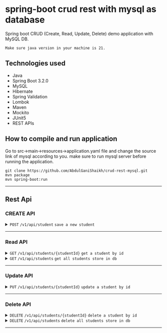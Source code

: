 # spring-boot crud rest with mysql as database
Spring boot CRUD (Create, Read, Update, Delete) demo application 
with MySQL DB.

`Make sure java version in your machine is 21.`

## Technologies used
* Java
* Spring Boot 3.2.0
* MySQL
* Hibernate
* Spring Validation
* Lombok
* Maven
* Mockito
* JUnit5
* REST APIs

## How to compile and run application
Go to src->main->resources->application.yaml file and change the source link of mysql according to you.
make sure to run mysql server before running the application.

    git clone https://github.com/AbdulGaniShaikh/crud-rest-mysql.git
    mvn package
    mvn spring-boot:run

-------------------
## Rest Api

### CREATE API
<details>
<summary>
<code>POST</code>
<code>/v1/api/student</code>
<code>save a new student</code>
</summary>


##### Parameters

| name         | value            | in     |
|--------------|------------------|--------|
| Content-Type | application/json | header |


##### Request Body

    {
       "name":"abdul gani",
       "year":"FE",
       "email":"shkhabdulganu@gmail.com",
       "age":19
    }

##### Responses

>    <details>
>    <summary>
>    <code>201 CREATED</code>
>    <code>application/json</code>
>    </summary>
>    
>     {
>        "name":"abdul gani",
>        "year":"FE",
>        "email":"shkhabdulganu@gmail.com",
>        "age":19
>     }
>    </details>
>    <details>
>    <summary>
>    <code>400 BAD REQUEST</code>
>    <code>application/json</code>
>    </summary>
>    
>     {
>         "year": "year cannot be null",
>         "name": "name cannot be empty",
>         "age": "age cannot be less than 10",
>         "email": "email cannot be empty"
>     }
>    </details>
</details>

---


### Read API
<details>
<summary>
<code>GET</code>
<code>/v1/api/students/{studentId}</code>
<code>get a student by id</code>
</summary>

#### Responses

>    <details>
>    <summary>
>    <code>200 OK</code>
>    <code>application/json</code>
>    </summary>
>    
>           {
>                "studentId":"1",
>                "name":"abdul gani",
>                "year":"FE",
>                "email":"shkhabdulganu@gmail.com",
>                "age":19
>           }
>    </details>
>    <details>
>    <summary>
>    <code>404 NOT FOUND</code>
>    <code>application/json</code>
>    </summary>
>    
>        {
>            "statusCode": 404,
>            "type": "404 NOT_FOUND",
>            "date": "2023-12-15T19:18:24.224+00:00",
>            "message": "student not found by id 1"
>        }
>    </details>
</details>

<details>
<summary>
<code>GET</code>
<code>/v1/api/students</code>
<code>get all students store in db</code>
</summary>


##### Parameters

| name       | default-value | in    |
|------------|---------------|-------|
| pageSize   | 10            | query |
| pageNumber | 0             | query |
| sortBy     | NONE          | query |
| dir        | ASC           | query |

#### Responses

>    <details>
>    <summary>
>    <code>200 OK</code>
>    <code>application/json</code>
>    </summary>
>    
>     [
>         {
>             "studentId": "63b99e44-20f7-4230-bef3-2958794c066f",
>             "name": "abdul gani",
>             "year": "FE",
>             "email": "abdulgani@gmail.com",
>             "age": 19
>         },
>         {
>             "studentId": "6754fd0c-aff1-4254-b02c-c9beda16dfe2",
>             "name": "abdul",
>             "year": "FE",
>             "email": "adasd@gmail.com",
>             "age": 19
>         }
>     ]
>    </details>
</details>

---


### Update API
<details>
<summary>
<code>PUT</code>
<code>/v1/api/students/{studentId}</code>
<code>update a student by id</code>
</summary>

##### Parameters

| name         | value            | in     |
|--------------|------------------|--------|
| Content-Type | application/json | header |


##### Request Body

    {
        "name":"abdul gani",
        "year":"FE",
        "email":"shkhabdulganu@gmail.com",
        "age":19
    }

#### Responses

>    <details>
>    <summary>
>    <code>200 OK</code>
>    <code>application/json</code>
>   </summary>
>
>     {
>          "studentId":"1",
>          "name":"abdul gani",
>          "year":"FE",
>          "email":"shkhabdulganu@gmail.com",
>          "age":19
>     }
>    </details>
>    <details>
>    <summary>
>    <code>404 NOT FOUND</code>
>    <code>application/json</code>
>    </summary>
>
>     {
>         "statusCode": 404,
>         "type": "404 NOT_FOUND",
>         "date": "2023-12-15T19:18:24.224+00:00",
>         "message": "student not found by id 1"
>     }
>    </details>
>    <details>
>    <summary>
>    <code>400 BAD REQUEST</code>
>    <code>application/json</code>
>    </summary>
>
>     {
>         "year": "year cannot be null",
>         "name": "name cannot be empty",
>         "age": "age cannot be less than 10",
>         "email": "email cannot be empty"
>     }
>    </details>
>    </details>

---

### Delete API
<details>
<summary>
<code>DELETE</code>
<code>/v1/api/students/{studentId}</code>
<code>delete a student by id</code>
</summary>

#### Responses

>    <details>
>    <summary>
>    <code>200 OK</code>
>    <code>text/plain;charset=UTF-8</code>
>    </summary>
>
>     deleted student by id 63b99e44-20f7-4230-bef3-2958794c066f
>    </details>
>    <details>
>    <summary>
>    <code>404 NOT FOUND</code>
>    <code>application/json</code>
>    </summary>
>
>     {
>         "statusCode": 404,
>         "type": "404 NOT_FOUND",
>         "date": "2023-12-15T19:18:24.224+00:00",
>         "message": "student not found by id 1"
>     }
>    </details>
</details>

<details>
<summary>
<code>DELETE</code>
<code>/v1/api/students</code>
<code>delete all students store in db</code>
</summary>

#### Responses

>    <details>
>    <summary>
>    <code>200 OK</code>
>    <code>text/plain;charset=UTF-8</code>
>    </summary>
>
>     deleted all entries in database
>    </details>
>    </details>

---
